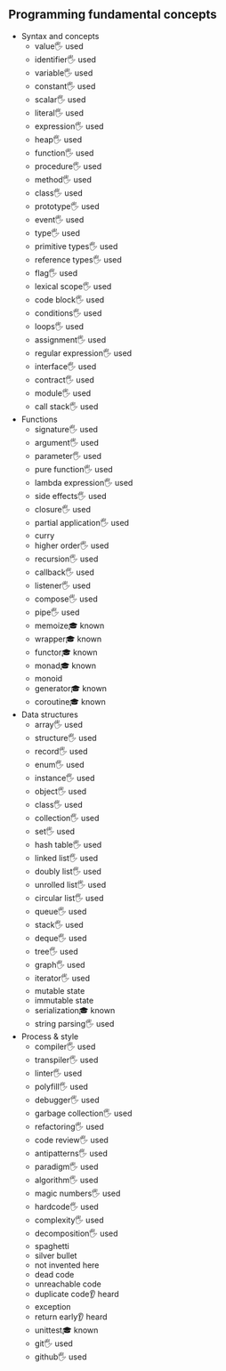 ## Programming fundamental concepts

- Syntax and concepts
  - value🖐️ used
  - identifier🖐️ used
  - variable🖐️ used
  - constant🖐️ used
  - scalar🖐️ used
  - literal🖐️ used
  - expression🖐️ used
  - heap🖐️ used
  - function🖐️ used
  - procedure🖐️ used
  - method🖐️ used
  - class🖐️ used
  - prototype🖐️ used
  - event🖐️ used
  - type🖐️ used
  - primitive types🖐️ used
  - reference types🖐️ used
  - flag🖐️ used
  - lexical scope🖐️ used
  - code block🖐️ used
  - conditions🖐️ used
  - loops🖐️ used
  - assignment🖐️ used
  - regular expression🖐️ used
  - interface🖐️ used
  - contract🖐️ used
  - module🖐️ used
  - call stack🖐️ used
- Functions
  - signature🖐️ used
  - argument🖐️ used
  - parameter🖐️ used
  - pure function🖐️ used
  - lambda expression🖐️ used
  - side effects🖐️ used
  - closure🖐️ used
  - partial application🖐️ used
  - curry
  - higher order🖐️ used
  - recursion🖐️ used
  - callback🖐️ used
  - listener🖐️ used
  - compose🖐️ used
  - pipe🖐️ used
  - memoize🎓 known
  - wrapper🎓 known
  - functor🎓 known
  - monad🎓 known
  - monoid
  - generator🎓 known
  - coroutine🎓 known
- Data structures
  - array🖐️ used
  - structure🖐️ used
  - record🖐️ used
  - enum🖐️ used
  - instance🖐️ used
  - object🖐️ used
  - class🖐️ used
  - collection🖐️ used
  - set🖐️ used
  - hash table🖐️ used
  - linked list🖐️ used
  - doubly list🖐️ used
  - unrolled list🖐️ used
  - circular list🖐️ used
  - queue🖐️ used
  - stack🖐️ used
  - deque🖐️ used
  - tree🖐️ used
  - graph🖐️ used
  - iterator🖐️ used
  - mutable state
  - immutable state
  - serialization🎓 known
  - string parsing🖐️ used
- Process & style
  - compiler🖐️ used
  - transpiler🖐️ used
  - linter🖐️ used
  - polyfill🖐️ used
  - debugger🖐️ used
  - garbage collection🖐️ used
  - refactoring🖐️ used
  - code review🖐️ used
  - antipatterns🖐️ used
  - paradigm🖐️ used
  - algorithm🖐️ used
  - magic numbers🖐️ used
  - hardcode🖐️ used
  - complexity🖐️ used
  - decomposition🖐️ used
  - spaghetti
  - silver bullet
  - not invented here
  - dead code
  - unreachable code
  - duplicate code👂 heard
  - exception
  - return early👂 heard
  - unittest🎓 known
  - git🖐️ used
  - github🖐️ used
